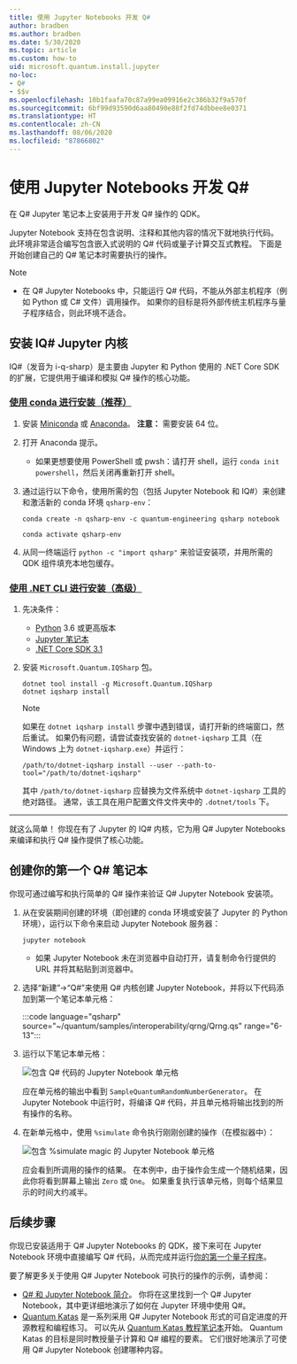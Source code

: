 ```yaml
---
title: 使用 Jupyter Notebooks 开发 Q#
author: bradben
ms.author: bradben
ms.date: 5/30/2020
ms.topic: article
ms.custom: how-to
uid: microsoft.quantum.install.jupyter
no-loc:
- Q#
- $$v
ms.openlocfilehash: 10b1faafa70c87a99ea09916e2c386b32f9a570f
ms.sourcegitcommit: 6bf99d93590d6aa80490e88f2fd74dbbee8e0371
ms.translationtype: HT
ms.contentlocale: zh-CN
ms.lasthandoff: 08/06/2020
ms.locfileid: "87866802"
---
```

# <a name="develop-with-no-locq-jupyter-notebooks"></a>使用 Jupyter Notebooks 开发 Q#

在 Q# Jupyter 笔记本上安装用于开发 Q# 操作的 QDK。

Jupyter Notebook 支持在包含说明、注释和其他内容的情况下就地执行代码。 此环境非常适合编写包含嵌入式说明的 Q# 代码或量子计算交互式教程。 下面是开始创建自己的 Q# 笔记本时需要执行的操作。

> [!NOTE]
> * 在 Q# Jupyter Notebooks 中，只能运行 Q# 代码，不能从外部主机程序（例如 Python 或 C# 文件）调用操作。 如果你的目标是将外部传统主机程序与量子程序结合，则此环境不适合。

## <a name="install-the-ino-locq-jupyter-kernel"></a>安装 IQ# Jupyter 内核

IQ#（发音为 i-q-sharp）是主要由 Jupyter 和 Python 使用的 .NET Core SDK 的扩展，它提供用于编译和模拟 Q# 操作的核心功能。

### <a name="install-using-conda-recommended"></a>[使用 conda 进行安装（推荐）](#tab/tabid-conda)

1. 安装 [Miniconda](https://docs.conda.io/en/latest/miniconda.html) 或 [Anaconda](https://www.anaconda.com/products/individual#Downloads)。 **注意：** 需要安装 64 位。

1. 打开 Anaconda 提示。

   - 如果更想要使用 PowerShell 或 pwsh：请打开 shell，运行 `conda init powershell`，然后关闭再重新打开 shell。

1. 通过运行以下命令，使用所需的包（包括 Jupyter Notebook 和 IQ#）来创建和激活新的 conda 环境 `qsharp-env`：

    ```
    conda create -n qsharp-env -c quantum-engineering qsharp notebook

    conda activate qsharp-env
    ```

1. 从同一终端运行 `python -c "import qsharp"` 来验证安装项，并用所需的 QDK 组件填充本地包缓存。

### <a name="install-using-net-cli-advanced"></a>[使用 .NET CLI 进行安装（高级）](#tab/tabid-dotnetcli)

1. 先决条件：

    - [Python](https://www.python.org/downloads/) 3.6 或更高版本
    - [Jupyter 笔记本](https://jupyter.readthedocs.io/en/latest/install.html)
    - [.NET Core SDK 3.1](https://dotnet.microsoft.com/download/dotnet-core/3.1)

1. 安装 `Microsoft.Quantum.IQSharp` 包。

    ```dotnetcli
    dotnet tool install -g Microsoft.Quantum.IQSharp
    dotnet iqsharp install
    ```

    > [!NOTE]
    > 如果在 `dotnet iqsharp install` 步骤中遇到错误，请打开新的终端窗口，然后重试。
    > 如果仍有问题，请尝试查找安装的 `dotnet-iqsharp` 工具（在 Windows 上为 `dotnet-iqsharp.exe`）并运行：
    > ```
    > /path/to/dotnet-iqsharp install --user --path-to-tool="/path/to/dotnet-iqsharp"
    > ```
    > 其中 `/path/to/dotnet-iqsharp` 应替换为文件系统中 `dotnet-iqsharp` 工具的绝对路径。
    > 通常，该工具在用户配置文件文件夹中的 `.dotnet/tools` 下。
    
***

就这么简单！ 你现在有了 Jupyter 的 IQ# 内核，它为用 Q# Jupyter Notebooks 来编译和执行 Q# 操作提供了核心功能。

## <a name="create-your-first-no-locq-notebook"></a>创建你的第一个 Q# 笔记本

你现可通过编写和执行简单的 Q# 操作来验证 Q# Jupyter Notebook 安装项。

1. 从在安装期间创建的环境（即创建的 conda 环境或安装了 Jupyter 的 Python 环境），运行以下命令来启动 Jupyter Notebook 服务器：

    ```
    jupyter notebook
    ```

    - 如果 Jupyter Notebook 未在浏览器中自动打开，请复制命令行提供的 URL 并将其粘贴到浏览器中。

1. 选择“新建”→“Q#”来使用 Q# 内核创建 Jupyter Notebook，并将以下代码添加到第一个笔记本单元格：

    :::code language="qsharp" source="~/quantum/samples/interoperability/qrng/Qrng.qs" range="6-13":::

1. 运行以下笔记本单元格：

    ![包含 Q# 代码的 Jupyter Notebook 单元格](~/media/install-guide-jupyter.png)

    应在单元格的输出中看到 `SampleQuantumRandomNumberGenerator`。 在 Jupyter Notebook 中运行时，将编译 Q# 代码，并且单元格将输出找到的所有操作的名称。

1. 在新单元格中，使用 `%simulate` 命令执行刚刚创建的操作（在模拟器中）：

    ![包含 %simulate magic 的 Jupyter Notebook 单元格](~/media/install-guide-jupyter-simulate.png)

    应会看到所调用的操作的结果。 在本例中，由于操作会生成一个随机结果，因此你将看到屏幕上输出 `Zero` 或 `One`。 如果重复执行该单元格，则每个结果显示的时间大约减半。

## <a name="next-steps"></a>后续步骤

你现已安装适用于 Q# Jupyter Notebooks 的 QDK，接下来可在 Jupyter Notebook 环境中直接编写 Q# 代码，从而完成并运行[你的第一个量子程序](xref:microsoft.quantum.quickstarts.qrng)。

要了解更多关于使用 Q# Jupyter Notebook 可执行的操作的示例，请参阅：

- [Q# 和 Jupyter Notebook 简介](https://docs.microsoft.com/samples/microsoft/quantum/intro-to-qsharp-jupyter/)。 你将在这里找到一个 Q# Jupyter Notebook，其中更详细地演示了如何在 Jupyter 环境中使用 Q#。
- [Quantum Katas](xref:microsoft.quantum.overview.katas) 是一系列采用 Q# Jupyter Notebook 形式的可自定进度的开源教程和编程练习。 可以先从 [Quantum Katas 教程笔记本](https://github.com/microsoft/QuantumKatas#tutorial-topics)开始。 Quantum Katas 的目标是同时教授量子计算和 Q# 编程的要素。 它们很好地演示了可使用 Q# Jupyter Notebook 创建哪种内容。
